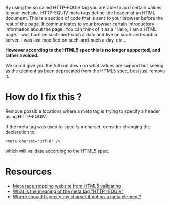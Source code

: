 By using the so called HTTP-EQUIV tag you are able to add certain values to your website. HTTP-EQUIV meta tags define the header of an HTML document. This is a section of code that is sent to your browser before the rest of the page. It communicates to your browser certain introductory information about the page. You can think of it as a "Hello, I am a HTML page. I was born on such-and-such a date and live on such-and-such a server. I was last modified on such-and-such a day, etc...

**However according to the HTML5 spec this is no longer supported, and rather avoided.**

We could give you the full run down on what values are support but seeing as the element as been deprecated from the HTML5 spec, best just remove it.

# How do I fix this ?

Remove possible locations where a meta tag is trying to specify a header using HTTP-EQUIV.

If the meta tag was used to specify a charset, consider changing the declaration to:

```
<meta charset="utf-8" />
```

which will validate according to the HTML5 spec.

# Resources

* [Meta tags stopping website from HTML5 validating](http://stackoverflow.com/questions/17296065/meta-tags-stopping-website-from-html5-validating)
* [What is the meaning of the meta tag "HTTP=EQUIV"](http://www.metatags.info/meta_http_equiv)
* [Where should I specify my charset if not on a meta element?](http://stackoverflow.com/questions/19593667/where-should-i-specify-my-charset-if-not-on-a-meta-element)
